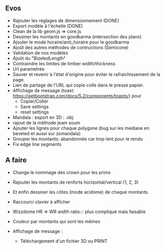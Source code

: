 ## Evos

* Rajouter les réglages de dimensionnement (DONE)
* Export modèle à l'échelle (DONE)
* Clean de la lib geom.js => core.js
* Dessiner les montants en  goodkarma (intersection des plans)
* Ajouter le mode horaire/anti_horaire pour le goodkarma
* Ajoût des autres méthodes de contructions (Semicone)
* Validation de nos modèles
* Ajoût du "BizeledLength" 
* Contraindre les limites de timber width/thickness
* Url parametrée
* Sauver et revenir à l'état d'origine pour éviter le rafraichissement de la page.
* Lien de partage de l'URL qui copie colle dans le presse papier.
* Affichage de message (toast: https://getbootstrap.com/docs/5.2/components/toasts/) pour
  * Copier/Coller
  * Save settings
  * reset settings
* Mandala : export en 3D : .obj
* rajout de la méthode jeam soum 
* Ajouter les lignes pour chaque polygone (bug sur les mediane en beveled et aussi sur zomandala)
* Grouper les montants: abandonnée car trop lent pour le rendu
* Fix edge line segments

## A faire 

* Change le nommage des crown pour les prims
* Rajouter les montants de renforts horizontal/vertical (1, 2, 3)
* Et enfin dessiner les côtes (mode acidome) de chaque montants
  
* Raccourci clavier à afficher

* Wizzdome HR => WR width ratio::: plus compliqué mais faisable

* Couleur par montants qui sont les mêmes

* Affichage de message :
    * Téléchargement d'un fichier 3D ou PRINT
  